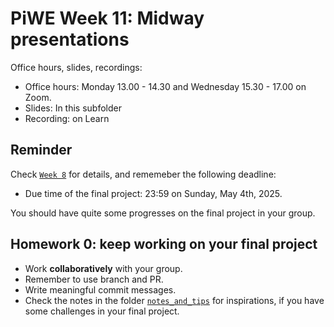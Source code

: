 # PiWE Week 11: Midway presentations

Office hours, slides, recordings:  
 * Office hours: Monday 13.00 - 14.30 and Wednesday 15.30 - 17.00 on Zoom.
 * Slides: In this subfolder  
 * Recording: on Learn

## Reminder
Check [`Week 8`](../week08_final_project_intro/) for details, and rememeber the
following deadline:
* Due time of the final project: 23:59 on Sunday, May 4th, 2025.

You should have quite some progresses on the final project in your group.

## Homework 0: keep working on your final project
* Work **collaboratively** with your group.
* Remember to use branch and PR.
* Write meaningful commit messages.
* Check the notes in the folder [`notes_and_tips`](
    ../notes_and_tips/) for inspirations, if you have some challenges in your
    final project.
